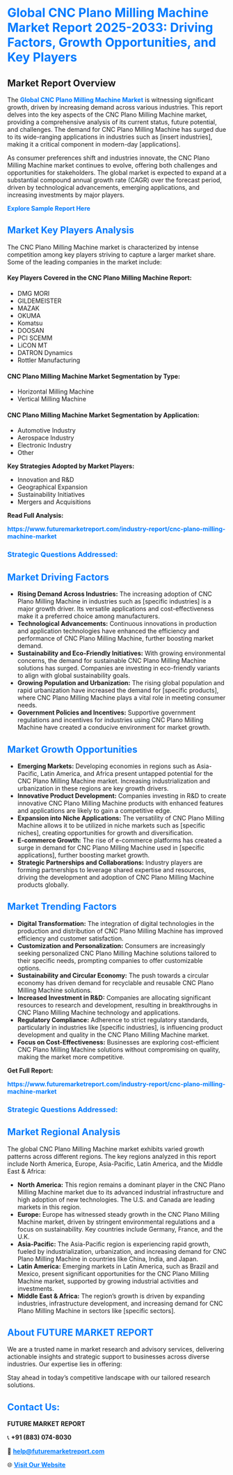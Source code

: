 <h1 style="color: #007BFF;">Global CNC Plano Milling Machine Market Report 2025-2033: Driving Factors, Growth Opportunities, and Key Players</h1>

<section id="overview">
<h2>Market Report Overview</h2>
<p>The <a href="https://www.futuremarketreport.com/industry-report/cnc-plano-milling-machine-market" style="color: #007BFF; text-decoration: none;"><strong>Global CNC Plano Milling Machine Market</strong></a> is witnessing significant growth, driven by increasing demand across various industries. This report delves into the key aspects of the CNC Plano Milling Machine market, providing a comprehensive analysis of its current status, future potential, and challenges. The demand for CNC Plano Milling Machine has surged due to its wide-ranging applications in industries such as [insert industries], making it a critical component in modern-day [applications].</p>
<p>As consumer preferences shift and industries innovate, the CNC Plano Milling Machine market continues to evolve, offering both challenges and opportunities for stakeholders. The global market is expected to expand at a substantial compound annual growth rate (CAGR) over the forecast period, driven by technological advancements, emerging applications, and increasing investments by major players.</p>
</section>

<section id="overview">
<p><a href="https://www.futuremarketreport.com/request-sample/reportId=107750" style="color: #007BFF; text-decoration: none;"><strong>Explore Sample Report Here</strong></a></p>
</section>

<section id="key-players">
<h2 style="color: #007BFF;">Market Key Players Analysis</h2>
<p>The CNC Plano Milling Machine market is characterized by intense competition among key players striving to capture a larger market share. Some of the leading companies in the market include:</p>
<h4>Key Players Covered in the CNC Plano Milling Machine Report:</h4>
<ul><li>DMG MORI</li><li>GILDEMEISTER</li><li>MAZAK</li><li>OKUMA</li><li>Komatsu</li><li>DOOSAN</li><li>PCI SCEMM</li><li>LiCON MT</li><li>DATRON Dynamics</li><li>Rottler Manufacturing</li></ul>
<h4>CNC Plano Milling Machine Market Segmentation by Type:</h4>
<ul><li>Horizontal Milling Machine</li><li>Vertical Milling Machine</li></ul>

<h4>CNC Plano Milling Machine Market Segmentation by Application:</h4>
<ul><li>Automotive Industry</li><li>Aerospace Industry</li><li>Electronic Industry</li><li>Other</li></ul>
<p><strong>Key Strategies Adopted by Market Players:</strong></p>
<ul>
<li>Innovation and R&D</li>
<li>Geographical Expansion</li>
<li>Sustainability Initiatives</li>
<li>Mergers and Acquisitions</li>
</ul>
</section>

<section>
<p><strong>Read Full Analysis: </strong></p><a href="https://www.futuremarketreport.com/industry-report/cnc-plano-milling-machine-market" style="color: #007BFF; text-decoration: none;"><strong>https://www.futuremarketreport.com/industry-report/cnc-plano-milling-machine-market</strong></a>
<h3 style="color: #007BFF;">Strategic Questions Addressed:</h3>
</section>

<section id="driving-factors">
<h2 style="color: #007BFF;">Market Driving Factors</h2>
<ul>
<li><strong>Rising Demand Across Industries:</strong> The increasing adoption of CNC Plano Milling Machine in industries such as [specific industries] is a major growth driver. Its versatile applications and cost-effectiveness make it a preferred choice among manufacturers.</li>
<li><strong>Technological Advancements:</strong> Continuous innovations in production and application technologies have enhanced the efficiency and performance of CNC Plano Milling Machine, further boosting market demand.</li>
<li><strong>Sustainability and Eco-Friendly Initiatives:</strong> With growing environmental concerns, the demand for sustainable CNC Plano Milling Machine solutions has surged. Companies are investing in eco-friendly variants to align with global sustainability goals.</li>
<li><strong>Growing Population and Urbanization:</strong> The rising global population and rapid urbanization have increased the demand for [specific products], where CNC Plano Milling Machine plays a vital role in meeting consumer needs.</li>
<li><strong>Government Policies and Incentives:</strong> Supportive government regulations and incentives for industries using CNC Plano Milling Machine have created a conducive environment for market growth.</li>
</ul>
</section>

<section id="growth-opportunities">
<h2 style="color: #007BFF;">Market Growth Opportunities</h2>
<ul>
<li><strong>Emerging Markets:</strong> Developing economies in regions such as Asia-Pacific, Latin America, and Africa present untapped potential for the CNC Plano Milling Machine market. Increasing industrialization and urbanization in these regions are key growth drivers.</li>
<li><strong>Innovative Product Development:</strong> Companies investing in R&D to create innovative CNC Plano Milling Machine products with enhanced features and applications are likely to gain a competitive edge.</li>
<li><strong>Expansion into Niche Applications:</strong> The versatility of CNC Plano Milling Machine allows it to be utilized in niche markets such as [specific niches], creating opportunities for growth and diversification.</li>
<li><strong>E-commerce Growth:</strong> The rise of e-commerce platforms has created a surge in demand for CNC Plano Milling Machine used in [specific applications], further boosting market growth.</li>
<li><strong>Strategic Partnerships and Collaborations:</strong> Industry players are forming partnerships to leverage shared expertise and resources, driving the development and adoption of CNC Plano Milling Machine products globally.</li>
</ul>
</section>

<section id="trending-factors">
<h2 style="color: #007BFF;">Market Trending Factors</h2>
<ul>
<li><strong>Digital Transformation:</strong> The integration of digital technologies in the production and distribution of CNC Plano Milling Machine has improved efficiency and customer satisfaction.</li>
<li><strong>Customization and Personalization:</strong> Consumers are increasingly seeking personalized CNC Plano Milling Machine solutions tailored to their specific needs, prompting companies to offer customizable options.</li>
<li><strong>Sustainability and Circular Economy:</strong> The push towards a circular economy has driven demand for recyclable and reusable CNC Plano Milling Machine solutions.</li>
<li><strong>Increased Investment in R&D:</strong> Companies are allocating significant resources to research and development, resulting in breakthroughs in CNC Plano Milling Machine technology and applications.</li>
<li><strong>Regulatory Compliance:</strong> Adherence to strict regulatory standards, particularly in industries like [specific industries], is influencing product development and quality in the CNC Plano Milling Machine market.</li>
<li><strong>Focus on Cost-Effectiveness:</strong> Businesses are exploring cost-efficient CNC Plano Milling Machine solutions without compromising on quality, making the market more competitive.</li>
</ul>
</section>

<section>
<p><strong>Get Full Report: </strong></p><a href="https://www.futuremarketreport.com/industry-report/cnc-plano-milling-machine-market" style="color: #007BFF; text-decoration: none;"><strong>https://www.futuremarketreport.com/industry-report/cnc-plano-milling-machine-market</strong></a>
<h3 style="color: #007BFF;">Strategic Questions Addressed:</h3>
</section>


<section id="regional-analysis">
<h2 style="color: #007BFF;">Market Regional Analysis</h2>
<p>The global CNC Plano Milling Machine market exhibits varied growth patterns across different regions. The key regions analyzed in this report include North America, Europe, Asia-Pacific, Latin America, and the Middle East & Africa:</p>
<ul>
<li><strong>North America:</strong> This region remains a dominant player in the CNC Plano Milling Machine market due to its advanced industrial infrastructure and high adoption of new technologies. The U.S. and Canada are leading markets in this region.</li>
<li><strong>Europe:</strong> Europe has witnessed steady growth in the CNC Plano Milling Machine market, driven by stringent environmental regulations and a focus on sustainability. Key countries include Germany, France, and the U.K.</li>
<li><strong>Asia-Pacific:</strong> The Asia-Pacific region is experiencing rapid growth, fueled by industrialization, urbanization, and increasing demand for CNC Plano Milling Machine in countries like China, India, and Japan.</li>
<li><strong>Latin America:</strong> Emerging markets in Latin America, such as Brazil and Mexico, present significant opportunities for the CNC Plano Milling Machine market, supported by growing industrial activities and investments.</li>
<li><strong>Middle East & Africa:</strong> The region’s growth is driven by expanding industries, infrastructure development, and increasing demand for CNC Plano Milling Machine in sectors like [specific sectors].</li>
</ul>
</section>

<footer>
<h2 style="color: #007BFF;">About FUTURE MARKET REPORT</h2>
<p>We are a trusted name in market research and advisory services, delivering actionable insights and strategic support to businesses across diverse industries. Our expertise lies in offering:</p>

<p>Stay ahead in today’s competitive landscape with our tailored research solutions.</p>

<h2 style="color: #007BFF;">Contact Us:</h2>
<p><strong>FUTURE MARKET REPORT</strong></p>
<p>📞 <strong>+91 (883) 074-8030</strong></p>
<p>📧 <strong><a href="mailto:help@futuremarketreport.com" style="color: #007BFF;">help@futuremarketreport.com</a></strong></p>
<p>🌐 <strong><a href="https://www.futuremarketreport.com/" style="color: #007BFF;">Visit Our Website</a></strong></p>
</footer>
